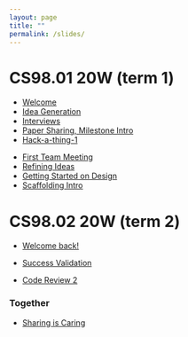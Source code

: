 ```yaml
---
layout: page
title: ""
permalink: /slides/
---
```



# CS98.01 20W (term 1)
* [Welcome](00_welcome/)
* [Idea Generation](01_ideas/)
* [Interviews](01_interviews/)
* [Paper Sharing, Milestone Intro](02_paper_sharing/)
* [Hack-a-thing-1](02_hack-a-thing-1/)
<!-- https://tinyurl.com/cs98-20w-pitches -->
<!-- EE* [Pitch Intro](02_pitch_intro/) -->
<!-- EE* [milestone intro](02_milestone_intro/) (nah)-->
<!-- EE idea pitches and paper sharing -->
* [First Team Meeting](03_first-team-meeting)
* [Refining Ideas](04_user-personas)
* [Getting Started on Design](04_design)
* [Scaffolding Intro](05_scaffolding)
<!-- * [Design Feedback](05_design_feedback-first-sprint) -->
<!-- EE* [GitHub Pull Requests](05_github-prs) -->
<!-- EE* [Code Review Intro](07_code_review/) -->

# CS98.02 20W (term 2)
* [Welcome back!](20_welcome/)

* [Success Validation](24_success_validation/)

* [Code Review 2](22_code_review/)


### Together
* [Sharing is Caring](30_sharing-is-caring/)

<!-- * [Teams, Teams, Teams](31_teamsteamsteams) -->
<!-- * [Feedback Session](33_feedback_session) -->




<!-- * [3/28 Welcome](00_welcome/) -->
<!-- * [3/28 Structure of the Internet](01_interwebs/) -->
<!-- * [3/30 HTML](02_html/) -->
<!-- * [3/30 Git](02_git/) -->
<!-- * [4/4 CSS](03_css/) -->
<!-- * [4/6 JS P1](04_js1) -->
<!-- * [4/11 JS P2](05_js2) -->
<!-- * [4/13 React and Review](06_react1) -->
<!-- * [4/18 More React](07_react  2) -->
<!-- * [4/20 Immutability, etc](08_immutable) -->
<!-- * [4/25 Routing Frontend](09_routing) -->
<!-- * [4/27 Redux](10_redux) -->
<!-- * [5/2 Pitches](11_pitches) -->
<!-- * [5/4 Databases](12_intro_to_databases) -->
<!-- * [5/9 Sessions & Auth](13_sessions_auth) -->
<!-- * [5/11 Catchup](14_catchup) -->
<!-- * [5/16 Websockets](15_websockets) -->
<!-- * [5/18 TBD]() -->
<!-- * [5/23 TBD]() -->
<!-- * [5/25 TBD]() -->
<!-- * [5/30 Wrapup](16_wrapup) -->
